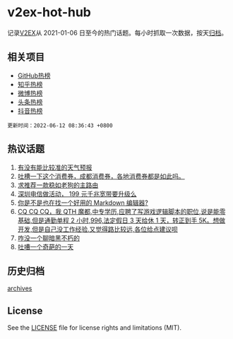 # v2ex-hot-hub

 记录[V2EX](https://www.v2ex.com/)从 2021-01-06 日至今的热门话题。每小时抓取一次数据，按天[归档](archives)。
 
 ## 相关项目

- [GitHub热榜](https://github.com/snaildev/github-hot-hub)
- [知乎热榜](https://github.com/snaildev/zhihu-hot-hub)
- [微博热榜](https://github.com/snaildev/weibo-hot-hub)
- [头条热榜](https://github.com/snaildev/toutiao-hot-hub)
- [抖音热榜](https://github.com/snaildev/douyin-hot-hub)


 `更新时间：2022-06-12 08:36:43 +0800`

## 热议话题

1. [有没有能比较准的天气预报](https://www.v2ex.com/t/858905)
1. [吐槽一下这个消费券，成都消费券，各地消费券都是如此吗。](https://www.v2ex.com/t/858912)
1. [求推荐一款稳如老狗的主路由](https://www.v2ex.com/t/858926)
1. [深圳电信做活动， 199 元千兆宽带要升级么](https://www.v2ex.com/t/858861)
1. [你是不是也在找一个好用的 Markdown 编辑器?](https://www.v2ex.com/t/858941)
1. [CQ CQ CQ，我 QTH 魔都,中专学历,应聘了写游戏逻辑脚本的职位,说是能零基础,但是通勤单程 2 小时,996,法定假日 3 天给休 1 天，转正到手 5K。想做开发,但是自己没工作经验.又觉得路比较远,各位给点建议呗](https://www.v2ex.com/t/858906)
1. [咋没一个聊暗黑不朽的](https://www.v2ex.com/t/858844)
1. [吐嘈一个奇葩的一天](https://www.v2ex.com/t/858957)

## 历史归档

[archives](archives)

## License

See the [LICENSE](LICENSE) file for license rights and limitations (MIT).
